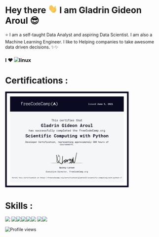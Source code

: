 # Hey there <img src = "https://raw.githubusercontent.com/ABSphreak/ABSphreak/master/gifs/Hi.gif" width = 30px></img> I am Gladrin Gideon Aroul :sunglasses:
:star: I am a self-taught Data Analyst and aspiring Data Scientist. I am also a Machine Learning Engineer. I like to  Helping companies to take awesome data driven decisions.
✨✨
### I :heart: <img alt="linux" src="https://img.shields.io/badge/Linux-FCC624?style=for-the-badge&logo=linux&logoColor=black"/>

# Certifications :
<img src = "https://github.com/Gladrin22/Gladrin22/blob/main/Fcc_Certificate_one.png" width = 400px>

# Skills :
<img src = "https://img.shields.io/badge/Python-3776AB?style=for-the-badge&logo=python&logoColor=white"> <img src = "https://img.shields.io/badge/Numpy-777BB4?style=for-the-badge&logo=numpy&logoColor=white"><img src = "https://img.shields.io/badge/Pandas-2C2D72?style=for-the-badge&logo=pandas&logoColor=white"><img src = "https://img.shields.io/badge/Plotly-239120?style=for-the-badge&logo=plotly&logoColor=white"><img src = "https://img.shields.io/badge/Streamlit-FF4B4B?style=for-the-badge&logo=Streamlit&logoColor=white"><img src = "https://img.shields.io/badge/Jupyter-F37626.svg?&style=for-the-badge&logo=Jupyter&logoColor=white">
<img src = "https://img.shields.io/badge/Visual_Studio_Code-0078D4?style=for-the-badge&logo=visual%20studio%20code&logoColor=white"><img src = "https://img.shields.io/badge/Colab-F9AB00?style=for-the-badge&logo=googlecolab&color=525252">


![Profile views](https://gpvc.arturio.dev/Gladrin22)

